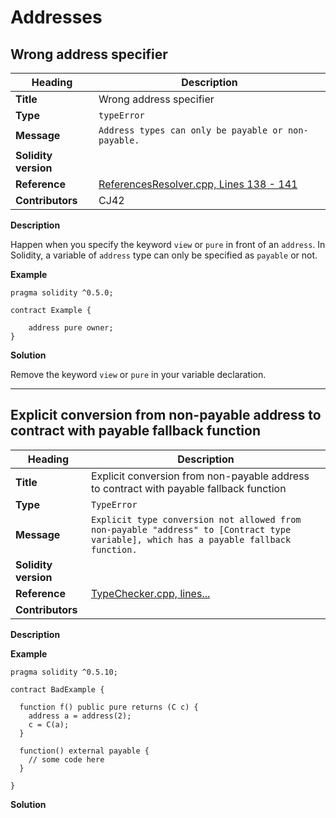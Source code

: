 # Addresses

## Wrong address specifier

|Heading|Description|
|-|-|
|**Title**|Wrong address specifier|
|**Type**|`typeError`|
|**Message**|```Address types can only be payable or non-payable.```|
|**Solidity version**||
|**Reference**|[ReferencesResolver.cpp, Lines 138 - 141](https://github.com/ethereum/solidity/blob/f05805c955f73fd2ea1d14dc9edf14b472631b17/libsolidity/analysis/ReferencesResolver.cpp#L138-L141)|
|**Contributors**|CJ42|


**Description**

Happen when you specify the keyword `view` or `pure` in front of an `address`.
In Solidity, a variable of `address` type can only be specified as `payable` or not.

**Example**

```
pragma solidity ^0.5.0;

contract Example {
    
    address pure owner;
}
```

**Solution**

Remove the keyword `view` or `pure` in your variable declaration.

-----

## Explicit conversion from non-payable address to contract with payable fallback function

|Heading|Description|
|-|-|
|**Title**|Explicit conversion from non-payable address to contract with payable fallback function|
|**Type**|`TypeError`|
|**Message**|```Explicit type conversion not allowed from non-payable "address" to [Contract type variable], which has a payable fallback function.```|
|**Solidity version**||
|**Reference**|[TypeChecker.cpp, lines...]()|
|**Contributors**||


**Description**

**Example**

```
pragma solidity ^0.5.10;

contract BadExample {
    
  function f() public pure returns (C c) {
    address a = address(2);
    c = C(a);
  }
  
  function() external payable {
    // some code here
  }
  
}

```

**Solution**